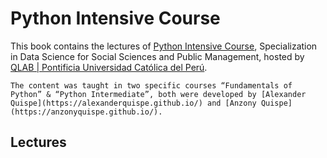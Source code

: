 # Python Intensive Course

This book contains the lectures of [Python Intensive Course](https://github.com/alexanderquispe/Diplomado_PUCP), Specialization in Data Science for Social Sciences and Public Management, hosted by [QLAB | Pontificia Universidad Católica del Perú](https://qlab.pucp.edu.pe/).

```{admonition} Attribution 
The content was taught in two specific courses “Fundamentals of Python” & “Python Intermediate”, both were developed by [Alexander Quispe](https://alexanderquispe.github.io/) and [Anzony Quispe](https://anzonyquispe.github.io/).
```

## Lectures

```{tableofcontents}
```


